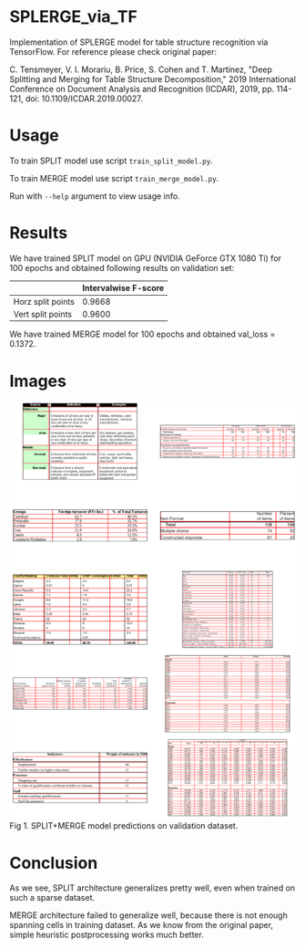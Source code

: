 # SPLERGE_via_TF
Implementation of SPLERGE model for table structure recognition via TensorFlow. For reference please check original paper: 

C. Tensmeyer, V. I. Morariu, B. Price, S. Cohen and T. Martinez, "Deep Splitting and Merging for Table Structure Decomposition," 2019 International Conference on Document Analysis and Recognition (ICDAR), 2019, pp. 114-121, doi: 10.1109/ICDAR.2019.00027.

# Usage
To train SPLIT model use script `train_split_model.py`.

To train MERGE model use script `train_merge_model.py`.

Run with `--help` argument to view usage info.

# Results

We have trained SPLIT model on GPU (NVIDIA GeForce GTX 1080 Ti) for 100 epochs and obtained following results on validation set:

|                   | Intervalwise F-score |
| ----------------- | -------------------- |
| Horz split points | 0.9668               |
| Vert split points | 0.9600               |

We have trained MERGE model for 100 epochs and obtained val_loss = 0.1372.

# Images

![](images/merge_model_predictions.png)
Fig 1. SPLIT+MERGE model predictions on validation dataset.

# Conclusion

As we see, SPLIT architecture generalizes pretty well, even when trained on such a sparse dataset.

MERGE architecture failed to generalize well, because there is not enough spanning cells in training dataset.
As we know from the original paper, simple heuristic postprocessing works much better.